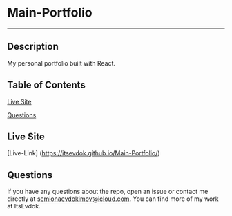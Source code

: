
# Main-Portfolio
---


## Description

My personal portfolio built with React.

## Table of Contents

[Live Site](#live-site)

[Questions](#questions)

## Live Site

[Live-Link] (https://itsevdok.github.io/Main-Portfolio/)
    
## Questions 

If you have any questions about the repo, open an issue or contact me directly at semionaevdokimov@icloud.com. You can find more of my work at ItsEvdok.
